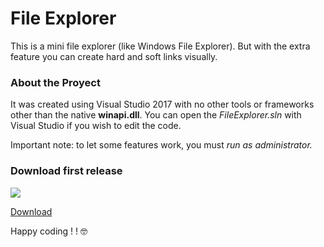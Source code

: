 # File Explorer

This is a mini file explorer (like Windows File Explorer). But with the extra feature you can create hard and soft links visually.

### About the Proyect

It was created using Visual Studio 2017 with no other tools or frameworks other than the native **winapi.dll**. You can open the _FileExplorer.sln_ with Visual Studio if you wish to edit the code.

Important note: to let some features work, you must _run as administrator._

### Download first release
![](https://a.fsdn.com/con/app/proj/my-file-explorer/screenshots/ExplorerScreenShot.png/max/max/1)

[Download](https://sourceforge.net/projects/my-file-explorer/files/FileExplorer.exe/download)

Happy coding ! ! :nerd_face:
